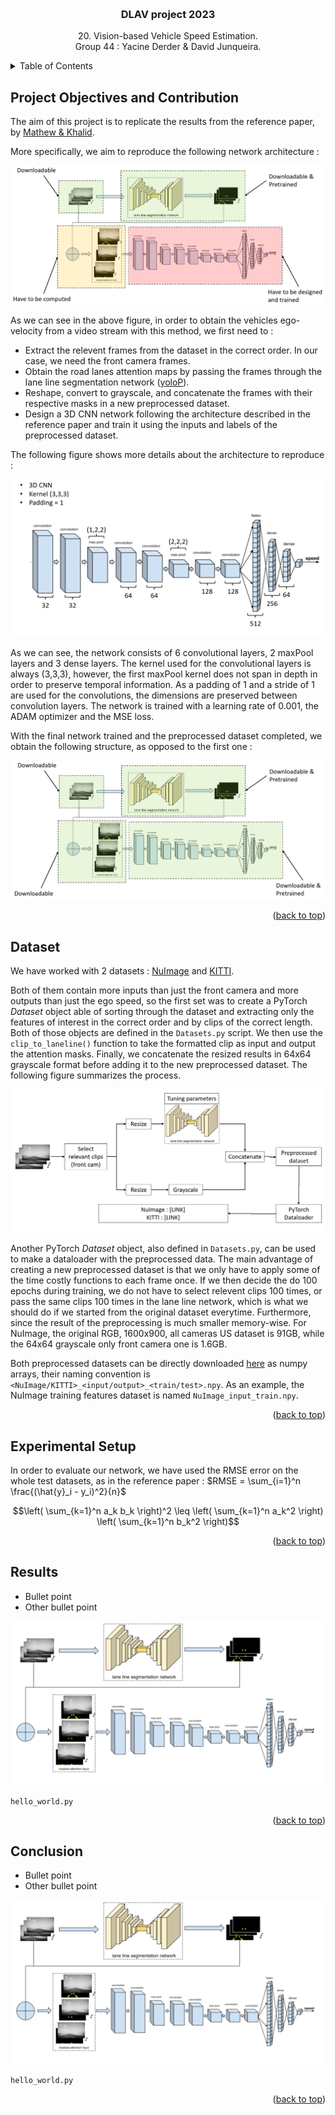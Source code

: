 <!-- Improved compatibility of back to top link: See: https://github.com/othneildrew/Best-README-Template/pull/73 -->
<a name="readme-top"></a>
<!--
*** Thanks for checking out the Best-README-Template. If you have a suggestion
*** that would make this better, please fork the repo and create a pull request
*** or simply open an issue with the tag "enhancement".
*** Don't forget to give the project a star!
*** Thanks again! Now go create something AMAZING! :D
-->



<!-- PROJECT SHIELDS -->
<!--
*** I'm using markdown "reference style" links for readability.
*** Reference links are enclosed in brackets [ ] instead of parentheses ( ).
*** See the bottom of this document for the declaration of the reference variables
*** for contributors-url, forks-url, etc. This is an optional, concise syntax you may use.
*** https://www.markdownguide.org/basic-syntax/#reference-style-links
-->
<!-- 
[![Contributors][contributors-shield]][contributors-url]
[![Forks][forks-shield]][forks-url]
[![Stargazers][stars-shield]][stars-url]
[![Issues][issues-shield]][issues-url]
[![MIT License][license-shield]][license-url]
[![LinkedIn][linkedin-shield]][linkedin-url] 
-->

<!-- PROJECT LOGO -->
<br />
<div align="center">

  <h3 align="center">DLAV project 2023</h3>

  <p align="center">
    20. Vision-based Vehicle Speed Estimation.
    <br />
    Group 44 : Yacine Derder & David Junqueira.
  </p>
</div>


<!-- TABLE OF CONTENTS -->
<details>
  <summary>Table of Contents</summary>
  <ol>
    <li>
      <a href="#project-objectives-and-contribution">Project Objectives</a>
    </li>
    <li>
      <a href="#experimental-setup">Experimental Setup</a>
    </li>
    <li>
      <a href="#results">Results</a>
    </li>
    <li>
      <a href="#dataset">Dataset</a>
    </li>
    <li>
      <a href="#conclusion">Conclusion</a>
    </li>
    <li>
      <a href="#getting-started">Getting Started</a>
      <ul>
        <li><a href="#prerequisites">Prerequisites</a></li>
        <li><a href="#installation">Installation</a></li>
      </ul>
    </li>
    <li><a href="#usage">Usage</a></li>
    <li><a href="#roadmap">Roadmap</a></li>
    <li><a href="#contributing">Contributing</a></li>
    <li><a href="#license">License</a></li>
    <li><a href="#contact">Contact</a></li>
    <li><a href="#acknowledgments">Acknowledgments</a></li>
  </ol>
</details>



<!-- PROJECT OBJECTIVES AND CONTRIBUTION -->
## Project Objectives and Contribution

The aim of this project is to replicate the results from the reference paper, by [Mathew & Khalid](https://arxiv.org/pdf/2212.05432.pdf).

More specifically, we aim to reproduce the following network architecture :

<img src="Figures\NetworkOriginal.png" alt="NetworkOriginal">

As we can see in the above figure, in order to obtain the vehicles ego-velocity from a video stream with this method, we first need to :
* Extract the relevent frames from the dataset in the correct order. In our case, we need the front camera frames.
* Obtain the road lanes attention maps by passing the frames through the lane line segmentation network ([yoloP](https://github.com/hustvl/YOLOP)).
* Reshape, convert to grayscale, and concatenate the frames with their respective masks in a new preprocessed dataset.
* Design a 3D CNN network following the architecture described in the reference paper and train it using the inputs and labels of the preprocessed dataset.

The following figure shows more details about the architecture to reproduce :

<img src="Figures\NetworkDetail.png" alt="NetworkDetail">

As we can see, the network consists of 6 convolutional layers, 2 maxPool layers and 3 dense layers. The kernel used for the convolutional layers is always (3,3,3), however, the first maxPool kernel does not span in depth in order to preserve temporal information. As a padding of 1 and a stride of 1 are used for the convolutions, the dimensions are preserved between convolution layers.
The network is trained with a learning rate of 0.001, the ADAM optimizer and the MSE loss.

With the final network trained and the preprocessed dataset completed, we obtain the following structure, as opposed to the first one :

<img src="Figures\NetworkContribution.png" alt="NetworkContribution">

<p align="right">(<a href="#readme-top">back to top</a>)</p>

<!-- DATASET -->
## Dataset

We have worked with 2 datasets : [NuImage](https://www.nuscenes.org/nuimages) and [KITTI](https://www.cvlibs.net/datasets/kitti/).

Both of them contain more inputs than just the front camera and more outputs than just the ego speed, so the first set was to create a PyTorch _Dataset_ object able of sorting through the dataset and extracting only the features of interest in the correct order and by clips of the correct length. Both of those objects are defined in the `Datasets.py` script. We then use the `clip_to_laneline()` function to take the formatted clip as input and output the attention masks. Finally, we concatenate the resized results in 64x64 grayscale format before adding it to the new preprocessed dataset. The following figure summarizes the process.

<img src="Figures\DatasetPreprocessing.png" alt="DatasetPreprocessing">

Another PyTorch _Dataset_ object, also defined in `Datasets.py`, can be used to make a dataloader with the preprocessed data. The main advantage of creating a new preprocessed dataset is that we only have to apply some of the time costly functions to each frame once. If we then decide the do 100 epochs during training, we do not have to select relevent clips 100 times, or pass the same clips 100 times in the lane line network, which is what we should do if we started from the original dataset everytime. Furthermore, since the result of the preprocessing is much smaller memory-wise. For NuImage, the original RGB, 1600x900, all cameras US dataset is 91GB, while the 64x64 grayscale only front camera one is 1.6GB.

Both preprocessed datasets can be directly downloaded [here](https://drive.google.com/drive/folders/1U_DB388k41wZYvP8C2IXk6FzKInPLSbG?usp=sharing) as numpy arrays, their naming convention is `<NuImage/KITTI>_<input/output>_<train/test>.npy`. As an example, the NuImage training features dataset is named `NuImage_input_train.npy`.

<p align="right">(<a href="#readme-top">back to top</a>)</p>

<!-- EXPERIMENTAL SETUP -->
## Experimental Setup

In order to evaluate our network, we have used the RMSE error on the whole test datasets, as in the reference paper : $RMSE = \sum_{i=1}^n \frac{(\hat{y}_i - y_i)^2}{n}$

$$\left( \sum_{k=1}^n a_k b_k \right)^2 \leq \left( \sum_{k=1}^n a_k^2 \right) \left( \sum_{k=1}^n b_k^2 \right)$$

<p align="right">(<a href="#readme-top">back to top</a>)</p>

<!-- RESULTS -->
## Results

* Bullet point
* Other bullet point

<img src="Figures\Network.png" alt="Network">

`hello_world.py`

<p align="right">(<a href="#readme-top">back to top</a>)</p>

<!-- CONCLUSION -->
## Conclusion

* Bullet point
* Other bullet point

<img src="Figures\Network.png" alt="Network">

`hello_world.py`

<p align="right">(<a href="#readme-top">back to top</a>)</p>



